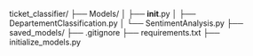 ticket_classifier/
├── Models/
│   ├── __init__.py
│   ├── DepartementClassification.py
│   └── SentimentAnalysis.py
├── saved_models/
├── .gitignore
├── requirements.txt
├── initialize_models.py